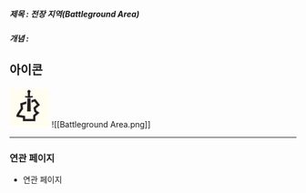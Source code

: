 ##### 제목 : 전장 지역(Battleground Area)
##### 개념 : 
## 아이콘
<img src="\Assets\Battleground Area.png"/>
![[Battleground Area.png]]

--- 

### 연관 페이지
- 연관 페이지
